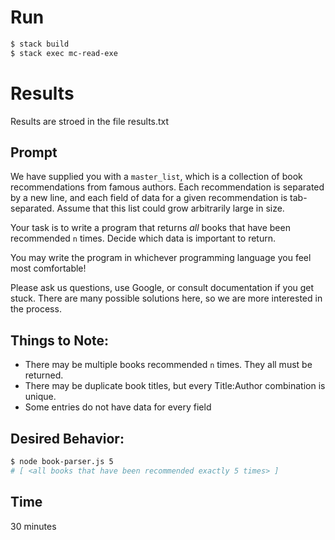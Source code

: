 # Run

```bash
$ stack build
$ stack exec mc-read-exe 
```

# Results

Results are stroed in the file results.txt

## Prompt

We have supplied you with a `master_list`, which is a collection of book recommendations from famous authors. Each recommendation is separated by a new line, and each field of data for a given recommendation is tab-separated. Assume that this list could grow arbitrarily large in size.

Your task is to write a program that returns *all* books that have been recommended `n` times. Decide which data is important to return.

You may write the program in whichever programming language you feel most comfortable!

Please ask us questions, use Google, or consult documentation if you get stuck. There are many possible solutions here, so we are more interested in the process.

## Things to Note:
- There may be multiple books recommended `n` times. They all must be returned.
- There may be duplicate book titles, but every Title:Author combination is unique.
- Some entries do not have data for every field

## Desired Behavior:
```bash
$ node book-parser.js 5
# [ <all books that have been recommended exactly 5 times> ]
```

## Time

30 minutes
